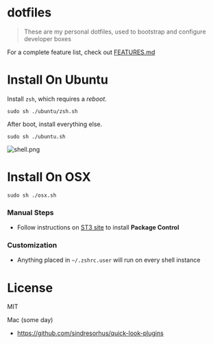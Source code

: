 # dotfiles

> These are my personal dotfiles, used to bootstrap and configure developer boxes

For a complete feature list, check out [FEATURES.md][1]

# Install On Ubuntu

Install `zsh`, which requires a _reboot_.

````shell
sudo sh ./ubuntu/zsh.sh
````

After boot, install everything else.

```shell
sudo sh ./ubuntu.sh
```

![shell.png][1]

# Install On OSX

```shell
sudo sh ./osx.sh
```

### Manual Steps

- Follow instructions on [ST3 site](https://sublime.wbond.net/installation#ST3) to install **Package Control**

### Customization

- Anything placed in `~/.zshrc.user` will run on every shell instance

# License

MIT

  [1]: https://raw.github.com/bevacqua/dotfiles/master/ubuntu/shell.png


Mac (some day)

- https://github.com/sindresorhus/quick-look-plugins

[1]: FEATURES.md

